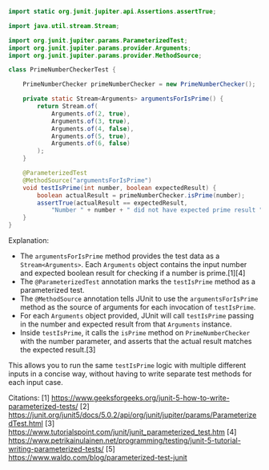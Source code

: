 ```java
import static org.junit.jupiter.api.Assertions.assertTrue;

import java.util.stream.Stream;

import org.junit.jupiter.params.ParameterizedTest;
import org.junit.jupiter.params.provider.Arguments;
import org.junit.jupiter.params.provider.MethodSource;

class PrimeNumberCheckerTest {

    PrimeNumberChecker primeNumberChecker = new PrimeNumberChecker();

    private static Stream<Arguments> argumentsForIsPrime() {
        return Stream.of(
            Arguments.of(2, true),
            Arguments.of(3, true), 
            Arguments.of(4, false),
            Arguments.of(5, true),
            Arguments.of(6, false)
        );
    }

    @ParameterizedTest
    @MethodSource("argumentsForIsPrime")
    void testIsPrime(int number, boolean expectedResult) {
        boolean actualResult = primeNumberChecker.isPrime(number);
        assertTrue(actualResult == expectedResult, 
            "Number " + number + " did not have expected prime result " + expectedResult);
    }
}
```

Explanation:

- The `argumentsForIsPrime` method provides the test data as a `Stream<Arguments>`. Each `Arguments` object contains the input number and expected boolean result for checking if a number is prime.[1][4]
- The `@ParameterizedTest` annotation marks the `testIsPrime` method as a parameterized test.
- The `@MethodSource` annotation tells JUnit to use the `argumentsForIsPrime` method as the source of arguments for each invocation of `testIsPrime`.
- For each `Arguments` object provided, JUnit will call `testIsPrime` passing in the number and expected result from that `Arguments` instance.
- Inside `testIsPrime`, it calls the `isPrime` method on `PrimeNumberChecker` with the number parameter, and asserts that the actual result matches the expected result.[3]

This allows you to run the same `testIsPrime` logic with multiple different inputs in a concise way, without having to write separate test methods for each input case.

Citations:
[1] https://www.geeksforgeeks.org/junit-5-how-to-write-parameterized-tests/
[2] https://junit.org/junit5/docs/5.0.2/api/org/junit/jupiter/params/ParameterizedTest.html
[3] https://www.tutorialspoint.com/junit/junit_parameterized_test.htm
[4] https://www.petrikainulainen.net/programming/testing/junit-5-tutorial-writing-parameterized-tests/
[5] https://www.waldo.com/blog/parameterized-test-junit